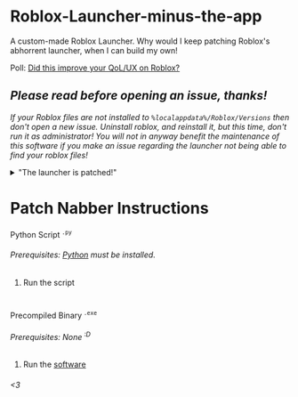 # Roblox-Launcher-minus-the-app

A custom-made Roblox Launcher. Why would I keep patching Roblox's abhorrent launcher, when I can build my own! 

Poll: [Did this improve your QoL/UX on Roblox?](https://github.com/lolmanurfunny/Roblox-Launcher-minus-the-app/discussions/15)
## *Please read before opening an issue, thanks!*
_If your Roblox files are not installed to ``%localappdata%/Roblox/Versions`` then don't open a new issue. Uninstall roblox, and reinstall it, but this time, don't run it as administrator! You will not in anyway benefit the maintenance of this software if you make an issue regarding the launcher not being able to find your roblox files!_

<details>
  <summary>"The launcher is patched!"</summary>
  <img src="https://user-images.githubusercontent.com/77128366/192942845-afa5f00a-2096-45f4-b500-543cbde14795.png">
  <i><b>Update your Roblox</b> (delete the custom launcher/put it in a different directory), then <b>install Roblox's launcher</b> so that you can get the <b>most up-to-date roblox game client</b> (RobloxPlayerBeta.exe)</i>
</details>

# Patch Nabber Instructions

Python Script<sup> `.py`</sup>
###### Prerequisites: [Python](https://www.python.org/downloads/windows/) must be installed.
  1. Run the script
#
Precompiled Binary<sup> `.exe`</sup>
###### Prerequisites: None<sup> :D</sup>
  1. Run the [software](../releases/latest)

###### <3
